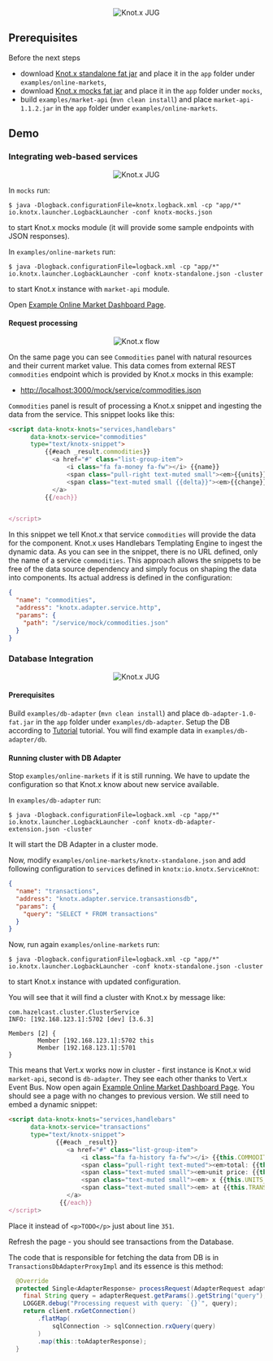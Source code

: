 <p align="center">
  <img src="https://github.com/Knotx/knotx-tutorials/blob/master/conferences/jug2017/img/banner.png?raw=true" alt="Knot.x JUG"/>
</p>

## Prerequisites

Before the next steps
- download [Knot.x standalone fat jar](https://oss.sonatype.org/content/groups/public/io/knotx/knotx-standalone/1.1.2/knotx-standalone-1.1.2.fat.jar)
 and place it in the `app` folder under `examples/online-markets`,
- download [Knot.x mocks fat jar](https://oss.sonatype.org/content/groups/public/io/knotx/knotx-mocks/1.1.2/knotx-mocks-1.1.2.fat.jar)
   and place it in the `app` folder under `mocks`,
- build `examples/market-api` (`mvn clean install`) and place `market-api-1.1.2.jar` in the `app` folder under `examples/online-markets`.


## Demo

### Integrating web-based services

<p align="center">
  <img src="https://github.com/Knotx/knotx-tutorials/blob/master/conferences/jug2017/img/demo-one-host.png?raw=true" alt="Knot.x JUG"/>
</p>

In `mocks` run:
```
$ java -Dlogback.configurationFile=knotx.logback.xml -cp "app/*" io.knotx.launcher.LogbackLauncher -conf knotx-mocks.json
```
to start Knot.x mocks module (it will provide some sample endpoints with JSON responses).


In `examples/online-markets` run:
```
$ java -Dlogback.configurationFile=logback.xml -cp "app/*" io.knotx.launcher.LogbackLauncher -conf knotx-standalone.json -cluster
```
to start Knot.x instance with `market-api` module.

Open [Example Online Market Dashboard Page](http://localhost:8092/example/pages/main.html).

#### Request processing

<p align="center">
  <img src="https://github.com/Knotx/knotx-tutorials/blob/master/conferences/jug2017/img/knotx-flow.png?raw=true" alt="Knot.x flow"/>
</p>


On the same page you can see `Commodities` panel with natural resources and their current market value.
This data comes from external REST `commodities` endpoint which is provided by Knot.x mocks in this example:
- [http://localhost:3000/mock/service/commodities.json](http://localhost:3000/mock/service/commodities.json)

`Commodities` panel is result of processing a Knot.x snippet and ingesting the data from the service.
This snippet looks like this:

```html
<script data-knotx-knots="services,handlebars"
      data-knotx-service="commodities"
      type="text/knotx-snippet">
          {{#each _result.commodities}}
            <a href="#" class="list-group-item">
                <i class="fa fa-money fa-fw"></i> {{name}}
                <span class="pull-right text-muted small"><em>{{units}} $</em></span>
                <span class="text-muted small {{delta}}"><em>{{change}}</em></span>
            </a>
          {{/each}}


</script>
```

In this snippet we tell Knot.x that service `commodities` will provide the data for the component.
Knot.x uses Handlebars Templating Engine to ingest the dynamic data.
As you can see in the snippet, there is no URL defined, only the name of a service `commodities`.
This approach allows the snippets to be free of the data source dependency and simply focus on shaping the data into components.
Its actual address is defined in the configuration:

```json
{
  "name": "commodities",
  "address": "knotx.adapter.service.http",
  "params": {
    "path": "/service/mock/commodities.json"
  }
}
```

### Database Integration

<p align="center">
  <img src="https://github.com/Knotx/knotx-tutorials/blob/master/conferences/jug2017/img/demo-two-hosts.png?raw=true" alt="Knot.x JUG"/>
</p>

#### Prerequisites
Build `examples/db-adapter` (`mvn clean install`) and place `db-adapter-1.0-fat.jar` in the `app` folder under `examples/db-adapter`.
Setup the DB according to [Tutorial](http://o7planning.org/en/10287/installing-and-configuring-hsqldb-database) tutorial.
You will find example data in `examples/db-adapter/db`.


#### Running cluster with DB Adapter
Stop `examples/online-markets` if it is still running. We have to update the configuration so that Knot.x know about new service available.

In `examples/db-adapter` run:
```
$ java -Dlogback.configurationFile=logback.xml -cp "app/*" io.knotx.launcher.LogbackLauncher -conf knotx-db-adapter-extension.json -cluster
```
It will start the DB Adapter in a cluster mode.


Now, modify `examples/online-markets/knotx-standalone.json` and add following configuration to `services` defined in `knotx:io.knotx.ServiceKnot`:

```json
{
  "name": "transactions",
  "address": "knotx.adapter.service.transastionsdb",
  "params": {
    "query": "SELECT * FROM transactions"
  }
}
```

Now, run again `examples/online-markets` run:
```
$ java -Dlogback.configurationFile=logback.xml -cp "app/*" io.knotx.launcher.LogbackLauncher -conf knotx-standalone.json -cluster
```
to start Knot.x instance with updated configuration.

You will see that it will find a cluster with Knot.x by message like:
```
com.hazelcast.cluster.ClusterService
INFO: [192.168.123.1]:5702 [dev] [3.6.3]

Members [2] {
        Member [192.168.123.1]:5702 this
        Member [192.168.123.1]:5701
}

```

This means that Vert.x works now in cluster - first instance is Knot.x wid `market-api`, second is `db-adapter`. They see each other thanks to Vert.x Event Bus.
Now open again [Example Online Market Dashboard Page](http://localhost:8092/example/pages/main.html).
You should see a page with no changes to previous version. We still need to embed a dynamic snippet:

```html
<script data-knotx-knots="services,handlebars"
      data-knotx-service="transactions"
      type="text/knotx-snippet">
             {{#each _result}}
                <a href="#" class="list-group-item">
                    <i class="fa fa-history fa-fw"></i> {{this.COMMODITY}}
                    <span class="pull-right text-muted"><em>total: {{this.TRANSACTION_VALUE}} $</em></span>
                    <span class="text-muted small"><em>unit price: {{this.UNIT_PRICE}}$</em></span>
                    <span class="text-muted small"><em> x {{this.UNITS_BOUGHT}}</em></span>
                    <span class="text-muted small"><em> at {{this.TRANSACTION_DATE}}</em></span>
                </a>
              {{/each}}
</script>
```

Place it instead of `<p>TODO</p>` just about line `351`.

Refresh the page - you should see transactions from the Database.

The code that is responsible for fetching the data from DB is in `TransactionsDbAdapterProxyImpl` 
and its essence is this method:

```java
  @Override
  protected Single<AdapterResponse> processRequest(AdapterRequest adapterRequest) {
    final String query = adapterRequest.getParams().getString("query");
    LOGGER.debug("Processing request with query: `{}`", query);
    return client.rxGetConnection()
        .flatMap(
            sqlConnection -> sqlConnection.rxQuery(query)
        )
        .map(this::toAdapterResponse);
  }
```